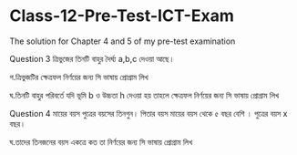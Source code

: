 # Class-12-Pre-Test-ICT-Exam
The solution for Chapter 4 and 5 of my pre-test examination

Question 3
ত্রিভুজের তিনটি বাহুর দৈর্ঘ্য a,b,c দেওয়া আছে।

গ.ত্রিভুজটির ক্ষেত্রফল নির্ণয়ের জন্য সি ভাষায় প্রোগ্রাম লিখ 

ঘ.তিনটি বাহুর পরিবর্তে যদি ভূমি b ও উচ্চতা h দেওয়া হয় তাহলে ক্ষেত্রফল নির্ণয়ের জন্য সি ভাষায় প্রোগ্রাম লিখ


Question 4
মায়ের বয়স পুত্রের বয়সের তিনগুন। পিতার বয়স মায়ের বয়স থেকে ৫ বছর বেশি । পুত্রের বয়স x বছর।

ঘ.তাদের তিনজনের বয়স একত্রে কত তা নির্ণয়ের জন্য সি ভাষায় প্রোগ্রাম লিখ 
